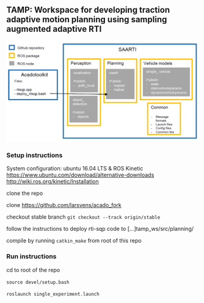## TAMP: Workspace for developing traction adaptive motion planning using sampling augmented adaptive RTI
![](sw_arch.png)

### Setup instructions  

System configuration: ubuntu 16.04 LTS & ROS Kinetic   
https://www.ubuntu.com/download/alternative-downloads   
http://wiki.ros.org/kinetic/Installation   

clone the repo

clone https://github.com/larsvens/acado_fork

checkout stable branch `git checkout --track origin/stable`

follow the instructions to deploy rti-sqp code to [...]tamp_ws/src/planning/

compile by running `catkin_make` from root of this repo



### Run instructions
cd to root of the repo

`source devel/setup.bash`

`roslaunch single_experiment.launch`
